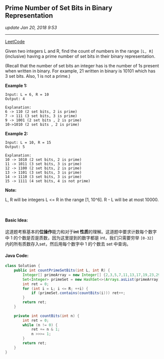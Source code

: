 ## Prime Number of Set Bits in Binary Representation
_update Jan 20, 2018  9:53_

---
[LeetCode](https://leetcode.com/problems/prime-number-of-set-bits-in-binary-representation/description/)

Given two integers L and R, find the count of numbers in the range `[L, R]` (inclusive) having a prime number of set bits in their binary representation.

(Recall that the number of set bits an integer has is the number of 1s present when written in binary. For example, 21 written in binary is 10101 which has 3 set bits. Also, 1 is not a prime.)

**Example 1:**
    
    Input: L = 6, R = 10
    Output: 4
    
    Explanation:
    6 -> 110 (2 set bits, 2 is prime)
    7 -> 111 (3 set bits, 3 is prime)
    9 -> 1001 (2 set bits , 2 is prime)
    10->1010 (2 set bits , 2 is prime)

**Example 2:**
    
    Input: L = 10, R = 15
    Output: 5
    
    Explanation:
    10 -> 1010 (2 set bits, 2 is prime)
    11 -> 1011 (3 set bits, 3 is prime)
    12 -> 1100 (2 set bits, 2 is prime)
    13 -> 1101 (3 set bits, 3 is prime)
    14 -> 1110 (3 set bits, 3 is prime)
    15 -> 1111 (4 set bits, 4 is not prime)

**Note:**

L, R will be integers L <= R in the range [1, 10^6].
R - L will be at most 10000.

<br>

#### Basic Idea:
这道题考察基本的**位操作**能力和对于**int 性质**的理解。这道题中要求计数每个数字中 1 的个数是否是质数，因为这里提到的数字都是 int，我们只需要穷举 `[0-32]` 内的所有质数存入set，然后用每个数字中 1 的个数去 set 中查询。

#### Java Code:
```java
class Solution {
    public int countPrimeSetBits(int L, int R) {
        Integer[] primeArray = new Integer[] {2,3,5,7,11,13,17,19,23,29,31};
        Set<Integer> primeSet = new HashSet<>(Arrays.asList(primeArray));
        int ret = 0;
        for (int i = L; i <= R; ++i) {
            if (primeSet.contains(countBits(i))) ret++;
        }
        return ret;
    }
    
    private int countBits(int n) {
        int ret = 0;
        while (n != 0) {
            ret += n & 1;
            n >>>= 1;
        }
        return ret;
    }
}
```












